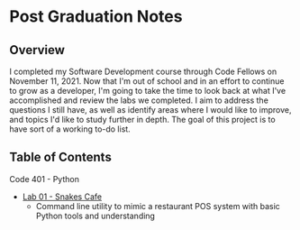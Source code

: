 # Post Graduation Notes

## Overview

I completed my Software Development course through Code Fellows on November 11, 2021. Now that I'm out of school and in an effort to continue to grow as a developer, I'm going to take the time to look back at what I've accomplished and review the labs we completed. I aim to address the questions I still have, as well as identify areas where I would like to improve, and topics I'd like to study further in depth. The goal of this project is to have sort of a working to-do list.

## Table of Contents

Code 401 - Python

* [Lab 01 - Snakes Cafe](401/lab01.md)
  * Command line utility to mimic a restaurant POS system with basic Python tools and understanding
